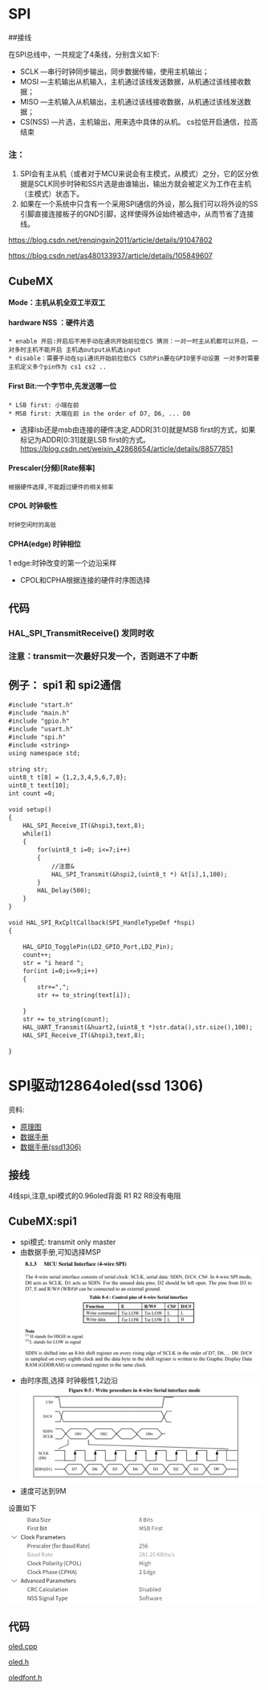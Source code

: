 # SPI

##接线

在SPI总线中，一共规定了4条线，分别含义如下:

* SCLK —串行时钟同步输出，同步数据传输，使用主机输出；
* MOSI —主机输出从机输入，主机通过该线发送数据，从机通过该线接收数据；
* MISO —主机输入从机输出，主机通过该线接收数据，从机通过该线发送数据；
* CS(NSS) —片选，主机输出，用来选中具体的从机。 cs拉低开启通信，拉高结束

### 注：
1. SPI会有主从机（或者对于MCU来说会有主模式，从模式）之分，它的区分依据是SCLK同步时钟和SS片选是由谁输出，输出方就会被定义为工作在主机（主模式）状态下。
2. 如果在一个系统中只含有一个采用SPI通信的外设，那么我们可以将外设的SS引脚直接连接板子的GND引脚，这样使得外设始终被选中，从而节省了连接线。

<https://blog.csdn.net/renqingxin2011/article/details/91047802>

<https://blog.csdn.net/as480133937/article/details/105849607>

## CubeMX
#### Mode：主机从机全双工半双工
#### hardware NSS ：硬件片选
    * enable 开启:开启后不用手动在通讯开始前拉低CS 猜测：一对一时主从机都可以开启，一对多时主机不能开启 主机选output从机选input
    * disable：需要手动在spi通讯开始前拉低CS CS的Pin要在GPIO里手动设置 一对多时需要主机定义多个pin作为 cs1 cs2 ..
#### First Bit:一个字节中,先发送哪一位
    * LSB first: 小端在前
    * MSB first: 大端在前 in the order of D7, D6, ... D0
    
* 选择lsb还是msb由连接的硬件决定,ADDR[31:0]就是MSB first的方式，如果标记为ADDR[0:31]就是LSB first的方式。
    <https://blog.csdn.net/weixin_42868654/article/details/88577851>


#### Prescaler(分频)[Rate频率]
    根据硬件选择,不能超过硬件的相关频率
#### CPOL 时钟极性
    时钟空闲时的高低
#### CPHA(edge) 时钟相位

1 edge:时钟改变的第一个边沿采样

* CPOL和CPHA根据连接的硬件时序图选择


## 代码

### HAL_SPI_TransmitReceive()  发同时收
### 注意：transmit一次最好只发一个，否则进不了中断

## 例子： spi1 和 spi2通信

    #include "start.h"
    #include "main.h"
    #include "gpio.h"
    #include "usart.h"
    #include "spi.h"
    #include <string>
    using namespace std;
    
    string str;
    uint8_t t[8] = {1,2,3,4,5,6,7,8};
    uint8_t text[10];
    int count =0;
    
    void setup()
    {
        HAL_SPI_Receive_IT(&hspi3,text,8);
        while(1)
        {
            for(uint8_t i=0; i<=7;i++)
            {
                //注意&
                HAL_SPI_Transmit(&hspi2,(uint8_t *) &t[i],1,100);
            }
            HAL_Delay(500);
        }
    }
    
    void HAL_SPI_RxCpltCallback(SPI_HandleTypeDef *hspi)
    {
    
        HAL_GPIO_TogglePin(LD2_GPIO_Port,LD2_Pin);
        count++;
        str = "i heard ";
        for(int i=0;i<=9;i++)
        {
            str+=",";
            str += to_string(text[i]);
    
        }
        str += to_string(count);
        HAL_UART_Transmit(&huart2,(uint8_t *)str.data(),str.size(),100);
        HAL_SPI_Receive_IT(&hspi3,text,8);
    
    }

# SPI驱动12864oled(ssd 1306)
资料:

* [原理图](./References/0.96-7pin_spi_sch.pdf)
* [数据手册](./References/0.96寸7针SPI模块.pdf)
* [数据手册(ssd1306)](./References/SSD1306.pdf)

## 接线 

4线spi,注意,spi模式的0.96oled背面 R1 R2 R8没有电阻


## CubeMX:spi1

* spi模式: transmit only master
* 由数据手册,可知选择MSP![in ssd1306datashell](./References/SPI_1.png)
* 由时序图,选择 时钟极性1,2边沿![in ssd1306datashell](./References/SPI_2.png)
* 速度可达到9M

设置如下
![cubemx](./References/SPI_3.png)

## 代码

[oled.cpp](../Mylibs/oled_12864/oled.cpp)

[oled.h](../Mylibs/oled_12864/oled.h)

[oledfont.h](../Mylibs/oled_12864/oledfont.h)